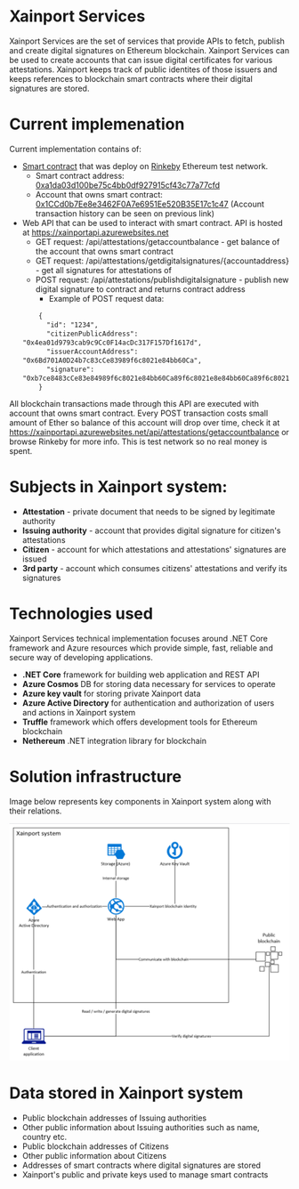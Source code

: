 # Xainport Services
Xainport Services are the set of services that provide APIs to fetch, publish and create digital signatures on Ethereum blockchain.
Xainport Services can be used to create accounts that can issue digital certificates for various attestations. Xainport keeps track of public identites of those issuers and keeps references to blockchain smart contracts where their digital signatures are stored.

# Current implemenation
Current implementation contains of: 
- [Smart contract](Xainport.Ethereum/Contracts/CitizenAttestations.sol) that was deploy on [Rinkeby](https://rinkeby.etherscan.io/) Ethereum test network.
   - Smart contract address: [0xa1da03d100be75c4bb0df927915cf43c77a77cfd](https://rinkeby.etherscan.io/address/0xa1da03d100be75c4bb0df927915cf43c77a77cfd)
   - Account that owns smart contract: [0x1CCd0b7Ee8e3462F0A7e6951Ee520B35E17c1c47](https://rinkeby.etherscan.io/address/0x1CCd0b7Ee8e3462F0A7e6951Ee520B35E17c1c47) (Account transaction history can be seen on previous link)
- Web API that can be used to interact with smart contract. API is hosted at https://xainportapi.azurewebsites.net
   - GET request: /api/attestations/getaccountbalance - get balance of the account that owns smart contract
   - GET request: /api/attestations/getdigitalsignatures/{accountaddress} - get all signatures for attestations of <account address>
   - POST request: /api/attestations/publishdigitalsignature - publish new digital signature to contract and returns contract address
      - Example of POST request data:
  ```
      {
        "id": "1234",
        "citizenPublicAddress": "0x4ea01d9793cab9c9Cc0F14acDc317F157Df1617d",
        "issuerAccountAddress": "0x6Bd701A0D24b7c83cCe83989f6c8021e84bb60Ca",
        "signature": "0xb7ce8483cCe83e84989f6c8021e84bb60Ca89f6c8021e8e84bb60Ca89f6c8021exb7ce8483cCc8021"
      }
  ```
All blockchain transactions made through this API are executed with account that owns smart contract. Every POST transaction costs small amount of Ether so balance of this account will drop over time, check it at https://xainportapi.azurewebsites.net/api/attestations/getaccountbalance or browse Rinkeby for more info.
This is test network so no real money is spent.
   

# Subjects in Xainport system:
- **Attestation** - private document that needs to be signed by legitimate authority
- **Issuing authority** - account that provides digital signature for citizen's attestations
- **Citizen** - account for which attestations and attestations' signatures are issued
- **3rd party** - account which consumes citizens' attestations and verify its signatures

# Technologies used
Xainport Services technical implementation focuses around .NET Core framework and Azure resources which provide simple, fast, reliable and secure way of developing applications.

- **.NET Core** framework for building web application and REST API
- **Azure Cosmos** DB for storing data necessary for services to operate
- **Azure key vault** for storing private Xainport data
- **Azure Active Directory** for authentication and authorization of users and actions in Xainport system
- **Truffle** framework which offers development tools for Ethereum blockchain
- **Nethereum** .NET integration library for blockchain

# Solution infrastructure

Image below represents key components in Xainport system along with their relations.

![Xainport infastructure](/img/xainport_infrastructure.PNG)

# Data stored in Xainport system

- Public blockchain addresses of Issuing authorities
- Other public information about Issuing authorities such as name, country etc.
- Public blockchain addresses of Citizens
- Other public information about Citizens
- Addresses of smart contracts where digital signatures are stored
- Xainport's public and private keys used to manage smart contracts
